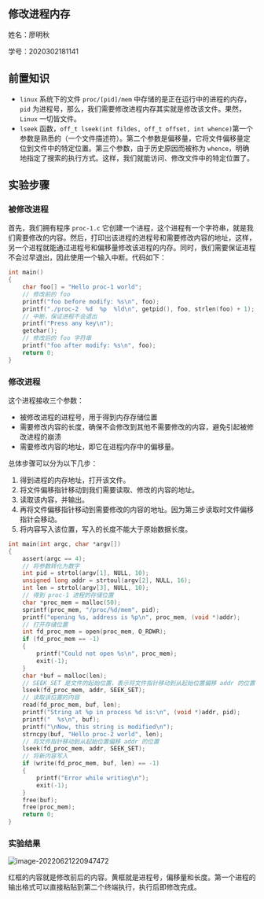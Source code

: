 ## 修改进程内存

姓名：廖明秋                                                                                             

学号：2020302181141

##  前置知识

- `linux` 系统下的文件 `proc/[pid]/mem` 中存储的是正在运行中的进程的内存，`pid` 为进程号，那么，我们需要修改进程内存其实就是修改该文件。果然，`Linux` 一切皆文件。
- `lseek` 函数，`off_t lseek(int fildes, off_t offset, int whence)`第一个参数是熟悉的（一个文件描述符）。第二个参数是偏移量，它将文件偏移量定位到文件中的特定位置。第三个参数，由于历史原因而被称为 `whence`，明确地指定了搜索的执行方式。这样，我们就能访问、修改文件中的特定位置了。

## 实验步骤

### 被修改进程

首先，我们拥有程序 `proc-1.c` 它创建一个进程，这个进程有一个字符串，就是我们需要修改的内容。然后，打印出该进程的进程号和需要修改内容的地址，这样，另一个进程就能通过进程号和偏移量修改该进程的内存。同时，我们需要保证进程不会过早退出，因此使用一个输入中断。代码如下：

```c
int main()
{
    char foo[] = "Hello proc-1 world";
    // 修改前的 foo
    printf("foo before modify: %s\n", foo);
    printf("./proc-2  %d  %p  %ld\n", getpid(), foo, strlen(foo) + 1);
    // 中断，保证进程不会退出
    printf("Press any key\n");
    getchar();
    // 修改后的 foo 字符串
    printf("foo after modify: %s\n", foo);
    return 0;
}
```

### 修改进程

这个进程接收三个参数：

- 被修改进程的进程号，用于得到内存存储位置
- 需要修改内容的长度，确保不会修改到其他不需要修改的内容，避免引起被修改进程的崩溃
- 需要修改内容的地址，即它在进程内存中的偏移量。

总体步骤可以分为以下几步：

1. 得到进程的内存地址，打开该文件。
2. 将文件偏移指针移动到我们需要读取、修改的内容的地址。
3. 读取该内容，并输出。
4. 再将文件偏移指针移动到需要修改的内容的地址。因为第三步读取时文件偏移指针会移动。
5. 将内容写入该位置，写入的长度不能大于原始数据长度。

```c
int main(int argc, char *argv[])
{
    assert(argc == 4);
    // 将参数转化为数字
    int pid = strtol(argv[1], NULL, 10);
    unsigned long addr = strtoul(argv[2], NULL, 16);
    int len = strtol(argv[3], NULL, 10);
    // 得到 proc-1 进程的存储位置
    char *proc_mem = malloc(50);
    sprintf(proc_mem, "/proc/%d/mem", pid);
    printf("opening %s, address is %p\n", proc_mem, (void *)addr);
    // 打开存储位置
    int fd_proc_mem = open(proc_mem, O_RDWR);
    if (fd_proc_mem == -1)
    {
        printf("Could not open %s\n", proc_mem);
        exit(-1);
    }
    char *buf = malloc(len);
    // SEEK_SET 是文件的起始位置，表示将文件指针移动到从起始位置偏移 addr 的位置
    lseek(fd_proc_mem, addr, SEEK_SET);
    // 读取该位置的内容
    read(fd_proc_mem, buf, len);
    printf("String at %p in process %d is:\n", (void *)addr, pid);
    printf("  %s\n", buf);
    printf("\nNow, this string is modified\n");
    strncpy(buf, "Hello proc-2 world", len);
    // 将文件指针移动到从起始位置偏移 addr 的位置
    lseek(fd_proc_mem, addr, SEEK_SET);
    // 将新内容写入
    if (write(fd_proc_mem, buf, len) == -1)
    {
        printf("Error while writing\n");
        exit(-1);
    }
    free(buf);
    free(proc_mem);
    return 0;
}
```

### 实验结果

![image-20220621220947472](http://image.ceyewan.top/typora/image-20220621220947472.png)

红框的内容就是修改前后的内容。黄框就是进程号，偏移量和长度。第一个进程的输出格式可以直接粘贴到第二个终端执行，执行后即修改完成。
